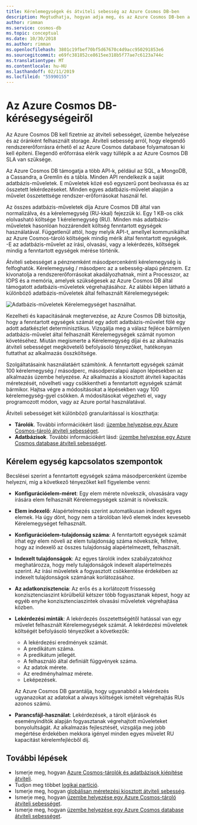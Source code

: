 ```yaml
---
title: Kérelemegységek és átviteli sebesség az Azure Cosmos DB-ben
description: Megtudhatja, hogyan adja meg, és az Azure Cosmos DB-ben a kérelemegység követelményeinek becslése
author: rimman
ms.service: cosmos-db
ms.topic: conceptual
ms.date: 10/30/2018
ms.author: rimman
ms.openlocfilehash: 3801c19fbef70bf5d67670c4d9acc950291853e6
ms.sourcegitcommit: e69fc381852ce8615ee318b5f77ae7c6123a744c
ms.translationtype: MT
ms.contentlocale: hu-HU
ms.lasthandoff: 02/11/2019
ms.locfileid: "55990155"
---
```

# <a name="request-units-in-azure-cosmos-db"></a>Az Azure Cosmos DB-kérésegységeiről

Az Azure Cosmos DB kell fizetnie az átviteli sebességet, üzembe helyezése és az óránként felhasznált storage. Átviteli sebesség arról, hogy elegendő rendszererőforrásra érhető el az Azure Cosmos database folyamatosan ki kell építeni. Elegendő erőforrása elérik vagy túllépik a az Azure Cosmos DB SLA van szüksége.

Az Azure Cosmos DB támogatja a több API-k, például az SQL, a MongoDB, a Cassandra, a Gremlin és a tábla. Minden API rendelkezik a saját adatbázis-műveletek. E műveletek közé eső egyszerű pont beolvassa és az összetett lekérdezéseket. Minden egyes adatbázis-művelet alapján a művelet összetettsége rendszer-erőforrásokat használ fel. 

Az összes adatbázis-műveletek díja Azure Cosmos DB által van normalizálva, és a kérelemegység (RU-kkal) fejezzük ki. Egy 1 KB-os cikk elolvasható költsége 1 kérelemegység (RU). Minden más adatbázis-műveletek hasonlóan hozzárendelt költség fenntartott egységek használatával. Függetlenül attól, hogy melyik API-t, amellyel kommunikálhat az Azure Cosmos-tároló költségek mindig mérik által fenntartott egységek. -E az adatbázis-művelet az írási, olvasási, vagy a lekérdezés, költségek mindig a fenntartott egységek mérése történik.

Átviteli sebességet a pénznemként másodpercenkénti kérelemegység is felfoghatók. Kérelemegység / másodperc az a sebesség-alapú pénznem. Ez kivonatolja a rendszererőforrásokat akadályozhatnak, mint a Processzor, az IOPS és a memória, amelyek szükségesek az Azure Cosmos DB által támogatott adatbázis-műveletek végrehajtásához. Az alábbi képen látható a különböző adatbázis-műveletek által felhasznált Kérelemegységek:

![Adatbázis-műveletek Kérelemegységet használhat.](./media/request-units/request-units.png)

Kezelheti és kapacitásának megtervezése, az Azure Cosmos DB biztosítja, hogy a fenntartott egységek számát egy adott adatbázis-művelet fölé egy adott adatkészlet determinisztikus. Vizsgálja meg a válasz fejléce bármilyen adatbázis-művelet által felhasznált Kérelemegységek számát nyomon követéséhez. Miután megismerte a Kérelemegység díjai és az alkalmazás átviteli sebességet megkövetelő befolyásoló tényezőket, hatékonyan futtathat az alkalmazás összköltsége.

Szolgáltatásaink használatáért számítónk. A fenntartott egységek számát 100 kérelemegység / másodperc, másodpercalapú alapon lépésekben az alkalmazás üzembe helyezése. Az alkalmazás a kiosztott átviteli kapacitás méretezését, növelheti vagy csökkentheti a fenntartott egységek számát bármikor. Hajtsa végre a módosításokat a lépésekben vagy 100 kérelemegység-gyel csökken. A módosításokat végezheti el, vagy programozott módon, vagy az Azure portal használatával.

Átviteli sebességet két különböző granularitással is kioszthatja: 

* **Tárolók**. További információkért lásd: [üzembe helyezése egy Azure Cosmos-tároló átviteli sebességet](how-to-provision-container-throughput.md).
* **Adatbázisok**. További információkért lásd: [üzembe helyezése egy Azure Cosmos database átviteli sebességet](how-to-provision-database-throughput.md).

## <a name="request-unit-considerations"></a>Kérelem egység kapcsolatos szempontok

Becslései szerint a fenntartott egységek száma másodpercenként üzembe helyezni, míg a következő tényezőket kell figyelembe venni:

* **Konfigurációelem-méret**: Egy elem mérete növekszik, olvasására vagy írására elem felhasznált Kérelemegységek számát is növekszik.

* **Elem indexelő**: Alapértelmezés szerint automatikusan indexelt egyes elemek. Ha úgy dönt, hogy nem a tárolóban lévő elemek index kevesebb Kérelemegységet felhasznált.

* **Konfigurációelem-tulajdonság száma**: A fenntartott egységek számát írhat egy elem növeli az elem tulajdonság száma növekszik, feltéve, hogy az indexelő az összes tulajdonság alapértelmezett, felhasznált.

* **Indexelt tulajdonságok**: Az egyes tárolók index szabályzatokhoz meghatározza, hogy mely tulajdonságok indexelt alapértelmezés szerint. Az írási műveletek a fogyasztott csökkentése érdekében az indexelt tulajdonságok számának korlátozásához.

* **Az adatkonzisztencia**: Az erős és a korlátozott frissesség konzisztenciaszint körülbelül kétszer több fogyasztanak képest, hogy az egyéb enyhe konzisztenciaszintek olvasási műveletek végrehajtása közben.

* **Lekérdezési minták**: A lekérdezés összetettségétől hatással van egy művelet felhasznált Kérelemegységek számát. A lekérdezési műveletek költségét befolyásoló tényezőket a következők: 
    
    - A lekérdezési eredmények számát.
    - A predikátum száma.
    - A predikátum jellegét.
    - A felhasználó által definiált függvények száma.
    - Az adatok mérete.
    - Az eredményhalmaz mérete.
    - Leképezések.

  Az Azure Cosmos DB garantálja, hogy ugyanabból a lekérdezés ugyanazokat az adatokat a always költségek ismételt végrehajtás RUs azonos számú.

* **Parancsfájl-használat**: Lekérdezések, a tárolt eljárások és eseményindítók alapján fogyasztanak végrehajtott műveleteket bonyolultságát. Az alkalmazás fejlesztését, vizsgálja meg jobb megértése érdekében mekkora igényel minden egyes művelet RU kapacitást kérelemfejlécből díj.

## <a name="next-steps"></a>További lépések

* Ismerje meg, hogyan [Azure Cosmos-tárolók és adatbázisok kiépítése átviteli](set-throughput.md).
* Tudjon meg többet [logikai partíció](partition-data.md).
* Ismerje meg, hogyan [globálisan méretezési kiosztott átviteli sebesség](scaling-throughput.md).
* Ismerje meg, hogyan [üzembe helyezése egy Azure Cosmos-tároló átviteli sebességet](how-to-provision-container-throughput.md).
* Ismerje meg, hogyan [üzembe helyezése egy Azure Cosmos database átviteli sebességet](how-to-provision-database-throughput.md).
